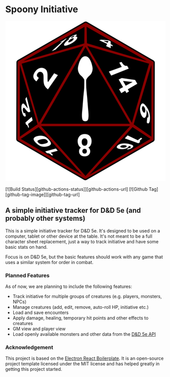 # Spoony Initiative

![Logo](./assets/icon.svg)

[![Build Status][github-actions-status]][github-actions-url]
[![Github Tag][github-tag-image]][github-tag-url]

## A simple initiative tracker for D&D 5e (and probably other systems)

This is a simple initiative tracker for D&D 5e. It's designed to be used on a computer, tablet or other device at the
table. It's not meant to be a full character sheet replacement, just a way to track initiative and have some basic stats
on hand.

Focus is on D&D 5e, but the basic features should work with any game that uses a similar system for order in combat.

### Planned Features

As of now, we are planning to include the following features:

* Track initiative for multiple groups of creatures (e.g. players, monsters, NPCs)
* Manage creatures (add, edit, remove, auto-roll HP, initiative etc.)
* Load and save encounters
* Apply damage, healing, temporary hit points and other effects to creatures
* GM view and player view
* Load openly available monsters and other data from the [D&D 5e API](https://www.dnd5eapi.co/)

### Acknowledgement

This project is based on
the [Electron React Boilerplate](https://github.com/electron-react-boilerplate/electron-react-boilerplate).
It is an open-source project template licensed under the MIT license and has helped greatly in getting this project
started.
